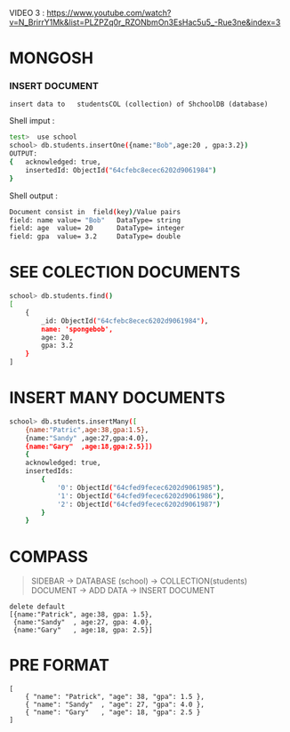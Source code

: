 VIDEO 3 : https://www.youtube.com/watch?v=N_BrirrY1Mk&list=PLZPZq0r_RZONbmOn3EsHac5u5_-Rue3ne&index=3 

# MONGOSH

### INSERT DOCUMENT 

    insert data to   studentsCOL (collection) of ShchoolDB (database) 

Shell imput :

```sh
test>  use school
school> db.students.insertOne({name:"Bob",age:20 , gpa:3.2})
OUTPUT:
{   acknowledged: true,
    insertedId: ObjectId("64cfebc8ecec6202d9061984")
}
```
Shell output :
```sh
Document consist in  field(key)/Value pairs 
field: name value= "Bob"   DataType= string
field: age  value= 20      DataType= integer
field: gpa  value= 3.2     DataType= double
``` 

# SEE COLECTION DOCUMENTS
```sh
school> db.students.find()
[
    {
        _id: ObjectId("64cfebc8ecec6202d9061984"),
        name: 'spongebob',
        age: 20,
        gpa: 3.2
    }
]
```     
#    INSERT MANY DOCUMENTS
```sh
school> db.students.insertMany([
    {name:"Patric",age:38,gpa:1.5},
    {name:"Sandy" ,age:27,gpa:4.0},
    {name:"Gary"  ,age:18,gpa:2.5}])
    {
    acknowledged: true,
    insertedIds: 
        {
            '0': ObjectId("64cfed9fecec6202d9061985"),
            '1': ObjectId("64cfed9fecec6202d9061986"),
            '2': ObjectId("64cfed9fecec6202d9061987")
        }
    }
```


#   COMPASS


>   SIDEBAR  -> DATABASE (school) -> COLLECTION(students)
    DOCUMENT -> ADD DATA -> INSERT DOCUMENT
```
delete default
[{name:"Patrick", age:38, gpa: 1.5},  
 {name:"Sandy"  , age:27, gpa: 4.0},
 {name:"Gary"   , age:18, gpa: 2.5}]
```            
#   PRE FORMAT
```
[
    { "name": "Patrick", "age": 38, "gpa": 1.5 },
    { "name": "Sandy"  , "age": 27, "gpa": 4.0 },
    { "name": "Gary"   , "age": 18, "gpa": 2.5 }
]
```